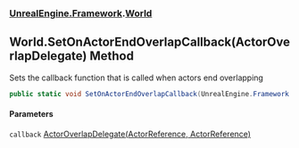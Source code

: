 ### [UnrealEngine.Framework](UnrealEngine_Framework.md 'UnrealEngine.Framework').[World](World.md 'UnrealEngine.Framework.World')
## World.SetOnActorEndOverlapCallback(ActorOverlapDelegate) Method
Sets the callback function that is called when actors end overlapping  
```csharp
public static void SetOnActorEndOverlapCallback(UnrealEngine.Framework.ActorOverlapDelegate callback);
```
#### Parameters
<a name='UnrealEngine_Framework_World_SetOnActorEndOverlapCallback(UnrealEngine_Framework_ActorOverlapDelegate)_callback'></a>
`callback` [ActorOverlapDelegate(ActorReference, ActorReference)](ActorOverlapDelegate(ActorReference_ActorReference).md 'UnrealEngine.Framework.ActorOverlapDelegate(UnrealEngine.Framework.ActorReference, UnrealEngine.Framework.ActorReference)')  
  
